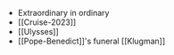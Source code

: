 - Extraordinary in ordinary
- [[Cruise-2023]]
- [[Ulysses]]
- [[Pope-Benedict]]'s funeral 
[[Klugman]]


